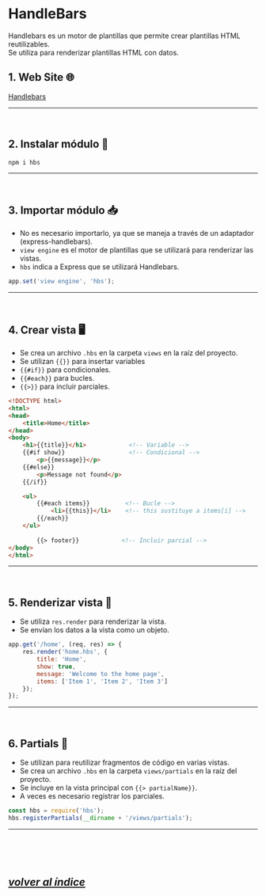 # HandleBars
Handlebars es un motor de plantillas que permite crear plantillas HTML reutilizables.  
Se utiliza para renderizar plantillas HTML con datos.

## 1. Web Site 🌐
[Handlebars](https://github.com/pillarjs/hbs)

---
<br>

## 2. Instalar módulo 🔧
`npm i hbs`

---
<br>

## 3. Importar módulo 📥
- No es necesario importarlo, ya que se maneja a través de un adaptador (express-handlebars).
- `view engine` es el motor de plantillas que se utilizará para renderizar las vistas.
- `hbs` indica a Express que se utilizará Handlebars.
```javascript
app.set('view engine', 'hbs');
```
---
<br>

## 4. Crear vista 🖥️
- Se crea un archivo `.hbs` en la carpeta `views` en la raíz del proyecto.
- Se utilizan `{{}}` para insertar variables
- `{{#if}}` para condicionales.
- `{{#each}}` para bucles.
- `{{>}}` para incluir parciales.
```html
<!DOCTYPE html>
<html>
<head>
    <title>Home</title>
</head>
<body>
    <h1>{{title}}</h1>            <!-- Variable -->
    {{#if show}}                  <!-- Condicional -->
        <p>{{message}}</p>
    {{#else}}
        <p>Message not found</p>
    {{/if}}

    <ul>
        {{#each items}}          <!-- Bucle -->
            <li>{{this}}</li>    <!-- this sustituye a items[i] -->
        {{/each}}
    </ul>
    
        {{> footer}}            <!-- Incluir parcial -->
</body>
</html>
```
---
<br>

## 5. Renderizar vista 🎨
- Se utiliza `res.render` para renderizar la vista.
- Se envían los datos a la vista como un objeto.
```javascript
app.get('/home', (req, res) => {
    res.render('home.hbs', {
        title: 'Home',
        show: true,
        message: 'Welcome to the home page',
        items: ['Item 1', 'Item 2', 'Item 3']
    });
});
```
---
<br>

## 6. Partials 🧩
- Se utilizan para reutilizar fragmentos de código en varias vistas.
- Se crea un archivo `.hbs` en la carpeta `views/partials` en la raíz del proyecto.
- Se incluye en la vista principal con `{{> partialName}}`.
- A veces es necesario registrar los parciales.
```javascript
const hbs = require('hbs');
hbs.registerPartials(__dirname + '/views/partials');
```
---
<br><br><br>

## *[volver al índice](../../../../../README.md)*